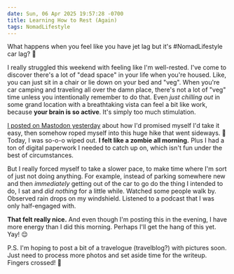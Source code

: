 ```yaml
---
date: Sun, 06 Apr 2025 19:57:28 -0700
title: Learning How to Rest (Again)
tags: NomadLifestyle
---
```


What happens when you feel like you have jet lag but it's #NomadLifestyle car lag? 🥴

I really struggled this weekend with feeling like I'm well-rested. I've come to discover there's a lot of "dead space" in your life when you're housed. Like, you can just sit in a chair or lie down on your bed and "veg". When you're car camping and traveling all over the damn place, there's not a lot of "veg" time unless you intentionally remember to do that. Even _just chilling out_ in some grand location with a breathtaking vista can feel a bit like work, because **your brain is so active**. It's simply too much stimulation.

[I posted on Mastodon yesterday](https://indieweb.social/@jaredwhite/114288417606103434) about how I'd promised myself I'd take it easy, then somehow roped myself into this huge hike that went sideways. 😬 Today, I was so-o-o wiped out. **I felt like a zombie all morning.** Plus I had a ton of digital paperwork I needed to catch up on, which isn't fun under the best of circumstances.

But I really forced myself to take a slower pace, to make time where I'm sort of just not doing anything. For example, instead of parking somewhere new and then _immediately_ getting out of the car to go do the thing I intended to do, I sat and _did nothing_ for a little while. Watched some people walk by. Observed rain drops on my windshield. Listened to a podcast that I was only half-engaged with.

**That felt really nice.** And even though I'm posting this in the evening, I have more energy than I did this morning. Perhaps I'll get the hang of this yet. Yay! 😌

P.S. I'm hoping to post a bit of a travelogue (travelblog?) with pictures soon. Just need to process more photos and set aside time for the writeup. Fingers crossed! 🤞